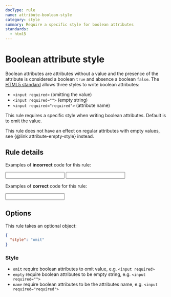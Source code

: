 ```yaml
---
docType: rule
name: attribute-boolean-style
category: style
summary: Require a specific style for boolean attributes
standards:
  - html5
---
```


# Boolean attribute style

Boolean attributes are attributes without a value and the presence of the attribute is considered a boolean `true` and absence a boolean `false`.
The [HTML5 standard][whatwg] allows three styles to write boolean attributes:

- `<input required>` (omitting the value)
- `<input required="">` (empty string)
- `<input required="required">` (attribute name)

This rule requires a specific style when writing boolean attributes.
Default is to omit the value.

This rule does not have an effect on regular attributes with empty values, see {@link attribute-empty-style} instead.

[whatwg]: https://html.spec.whatwg.org/multipage/common-microsyntaxes.html#boolean-attributes

## Rule details

Examples of **incorrect** code for this rule:

<validate name="incorrect" rules="attribute-boolean-style">
    <input required="">
    <input required="required">
</validate>

Examples of **correct** code for this rule:

<validate name="correct" rules="attribute-boolean-style">
    <input required>
</validate>

## Options

This rule takes an optional object:

```json
{
  "style": "omit"
}
```

### Style

- `omit` require boolean attributes to omit value, e.g. `<input required>`
- `empty` require boolean attributes to be empty string, e.g. `<input required="">`
- `name` require boolean attributes to be the attributes name, e.g. `<input required="required">`
